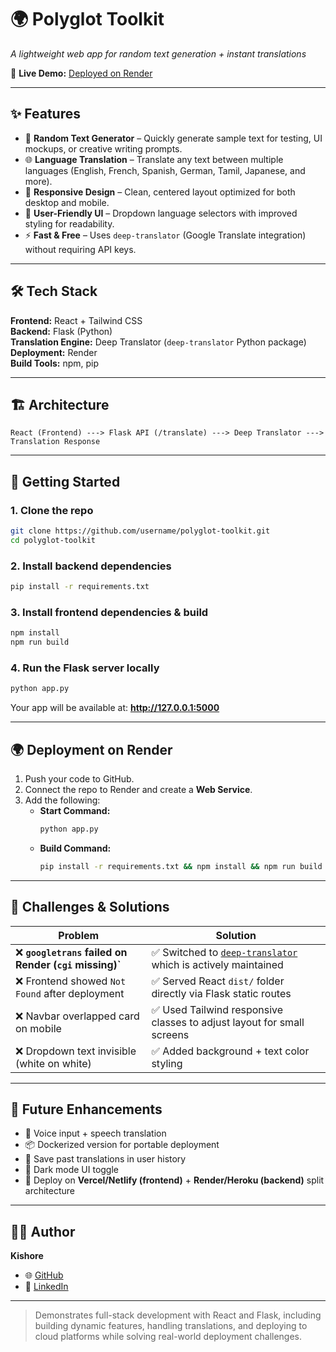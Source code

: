 # 🌍 Polyglot Toolkit  
*A lightweight web app for random text generation + instant translations*  

🚀 **Live Demo:** [Deployed on Render](https://polyglot-app.onrender.com)  

---

## ✨ Features  
- 🔀 **Random Text Generator** – Quickly generate sample text for testing, UI mockups, or creative writing prompts.  
- 🌐 **Language Translation** – Translate any text between multiple languages (English, French, Spanish, German, Tamil, Japanese, and more).  
- 📱 **Responsive Design** – Clean, centered layout optimized for both desktop and mobile.  
- 🎨 **User-Friendly UI** – Dropdown language selectors with improved styling for readability.  
- ⚡ **Fast & Free** – Uses `deep-translator` (Google Translate integration) without requiring API keys.  

---

## 🛠️ Tech Stack  
**Frontend:** React + Tailwind CSS  
**Backend:** Flask (Python)  
**Translation Engine:** Deep Translator (`deep-translator` Python package)  
**Deployment:** Render  
**Build Tools:** npm, pip  

---

 

## 🏗️ Architecture  
```
React (Frontend) ---> Flask API (/translate) ---> Deep Translator ---> Translation Response
```

---

## 🚀 Getting Started  

### 1. Clone the repo  
```bash
git clone https://github.com/username/polyglot-toolkit.git
cd polyglot-toolkit
```

### 2. Install backend dependencies  
```bash
pip install -r requirements.txt
```

### 3. Install frontend dependencies & build  
```bash
npm install
npm run build
```

### 4. Run the Flask server locally  
```bash
python app.py
```
Your app will be available at: **http://127.0.0.1:5000**

---

## 🌍 Deployment on Render  

1. Push your code to GitHub.  
2. Connect the repo to Render and create a **Web Service**.  
3. Add the following:  
   - **Start Command:**  
     ```bash
     python app.py
     ```  
   - **Build Command:**  
     ```bash
     pip install -r requirements.txt && npm install && npm run build
     ```  


---

## 🧩 Challenges & Solutions  

| Problem | Solution |
|---------|----------|
| ❌ **`googletrans` failed on Render (`cgi` missing)`** | ✅ Switched to [`deep-translator`](https://pypi.org/project/deep-translator/) which is actively maintained |
| ❌ Frontend showed `Not Found` after deployment | ✅ Served React `dist/` folder directly via Flask static routes |
| ❌ Navbar overlapped card on mobile | ✅ Used Tailwind responsive classes to adjust layout for small screens |
| ❌ Dropdown text invisible (white on white) | ✅ Added background + text color styling |

---

## 🔮 Future Enhancements  
- 🎤 Voice input + speech translation  
- 📦 Dockerized version for portable deployment  
- 💾 Save past translations in user history  
- 🌙 Dark mode UI toggle  
- 🔗 Deploy on **Vercel/Netlify (frontend)** + **Render/Heroku (backend)** split architecture  

---

## 👨‍💻 Author  
**Kishore**  
- 🌐 [GitHub](https://github.com/username)  
- 💼 [LinkedIn](https://linkedin.com/in/profile)  

---
> Demonstrates full-stack development with React and Flask, including building dynamic features, handling translations, and deploying to cloud platforms while solving real-world deployment challenges.
